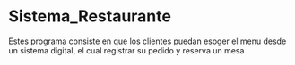 # Sistema_Restaurante
Estes programa consiste en que los clientes puedan esoger el menu desde un sistema digital, el cual registrar su pedido y reserva un mesa
